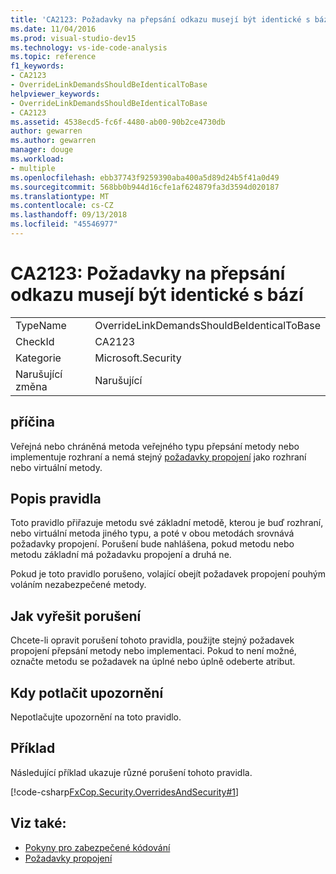 ```yaml
---
title: 'CA2123: Požadavky na přepsání odkazu musejí být identické s bází'
ms.date: 11/04/2016
ms.prod: visual-studio-dev15
ms.technology: vs-ide-code-analysis
ms.topic: reference
f1_keywords:
- CA2123
- OverrideLinkDemandsShouldBeIdenticalToBase
helpviewer_keywords:
- OverrideLinkDemandsShouldBeIdenticalToBase
- CA2123
ms.assetid: 4538ecd5-fc6f-4480-ab00-90b2ce4730db
author: gewarren
ms.author: gewarren
manager: douge
ms.workload:
- multiple
ms.openlocfilehash: ebb37743f9259390aba400a5d89d24b5f41a0d49
ms.sourcegitcommit: 568bb0b944d16cfe1af624879fa3d3594d020187
ms.translationtype: MT
ms.contentlocale: cs-CZ
ms.lasthandoff: 09/13/2018
ms.locfileid: "45546977"
---
```

# <a name="ca2123-override-link-demands-should-be-identical-to-base"></a>CA2123: Požadavky na přepsání odkazu musejí být identické s bází

|||
|-|-|
|TypeName|OverrideLinkDemandsShouldBeIdenticalToBase|
|CheckId|CA2123|
|Kategorie|Microsoft.Security|
|Narušující změna|Narušující|

## <a name="cause"></a>příčina
 Veřejná nebo chráněná metoda veřejného typu přepsání metody nebo implementuje rozhraní a nemá stejný [požadavky propojení](/dotnet/framework/misc/link-demands) jako rozhraní nebo virtuální metody.

## <a name="rule-description"></a>Popis pravidla
 Toto pravidlo přiřazuje metodu své základní metodě, kterou je buď rozhraní, nebo virtuální metoda jiného typu, a poté v obou metodách srovnává požadavky propojení. Porušení bude nahlášena, pokud metodu nebo metodu základní má požadavku propojení a druhá ne.

 Pokud je toto pravidlo porušeno, volající obejít požadavek propojení pouhým voláním nezabezpečené metody.

## <a name="how-to-fix-violations"></a>Jak vyřešit porušení
 Chcete-li opravit porušení tohoto pravidla, použijte stejný požadavek propojení přepsání metody nebo implementaci. Pokud to není možné, označte metodu se požadavek na úplné nebo úplně odeberte atribut.

## <a name="when-to-suppress-warnings"></a>Kdy potlačit upozornění
 Nepotlačujte upozornění na toto pravidlo.

## <a name="example"></a>Příklad
 Následující příklad ukazuje různé porušení tohoto pravidla.

 [!code-csharp[FxCop.Security.OverridesAndSecurity#1](../code-quality/codesnippet/CSharp/ca2123-override-link-demands-should-be-identical-to-base_1.cs)]

## <a name="see-also"></a>Viz také:

- [Pokyny pro zabezpečené kódování](/dotnet/standard/security/secure-coding-guidelines)
- [Požadavky propojení](/dotnet/framework/misc/link-demands)